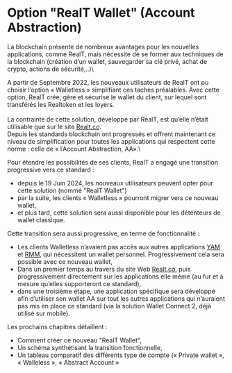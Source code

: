 # Option "RealT Wallet" (Account Abstraction)

La blockchain présente de nombreux avantages pour les nouvelles applications, comme RealT, mais nécessite de se former aux techniques de la blockchain (création d’un wallet, sauvegarder sa clé privé, achat de crypto, actions de sécurité,..)\


A partir de Septembre 2022, les nouveaux utilisateurs de RealT ont pu choisir l’option « Walletless » simplifiant ces taches préalables. Avec cette option, RealT crée, gère et sécurise le wallet du client, sur lequel sont transférés les Realtoken et les loyers.\
\
La contrainte de cette solution, développé par RealT, est qu’elle n’était utilisable que sur le site [Realt.co](https://realt.co/).\
Depuis les standards blockchain ont progressés et offrent maintenant ce niveau de simplification pour toutes les applications qui respectent cette norme : celle de « l’Account Abstraction, AA».\


Pour étendre les possibilités de ses clients, RealT a engagé une transition progressive vers ce standard :

* depuis le 19 Juin 2024, les nouveaux utilisateurs peuvent opter pour cette solution (nommé "RealT Wallet")
* par la suite, les clients « Walletless » pourront migrer vers ce nouveau wallet,
* et plus tard, cette solution sera aussi disponible pour les détenteurs de wallet classique.

Cette transition sera aussi progressive, en terme de fonctionnalité :

* Les clients Walletless n’avaient pas accès aux autres applications [YAM](https://yam.realtoken.network/) et [RMM](https://rmm.realtoken.network/markets/), qui nécessitent un wallet personnel. Progressivement cela sera possible avec ce nouveau wallet,
* Dans un premier temps au travers du site Web [Realt.co](https://realt.co/), puis progressivement directement sur les applications elle même (au fur et à mesure qu’elles supporteront ce standard),
* dans une troisième étape, une application spécifique sera développé afin d’utiliser son wallet AA sur tout les autres applications qui n’auraient pas mis en place ce standard (via la solution Wallet Connect 2, déjà utilisé sur mobile).

Les prochains chapitres détaillent :

* Comment créer ce nouveau "RealT Wallet",
* Un schéma synthétisant la transition fonctionnelle,
* Un tableau comparatif des différents type de compte (« Private wallet », « Walleless », « Abstract Account »
